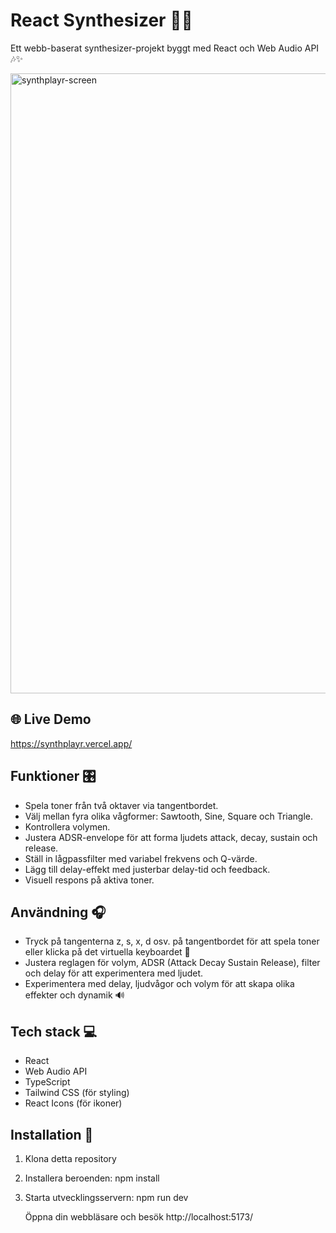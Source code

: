 # React Synthesizer 🎹🎶

Ett webb-baserat synthesizer-projekt byggt med React och Web Audio API 🎶✨

<img width="1516" height="992" alt="synthplayr-screen" src="https://github.com/user-attachments/assets/b968b7e6-1f5e-4c71-985d-4f0386f0cbf8" />

## 🌐 Live Demo

https://synthplayr.vercel.app/

## Funktioner 🎛️

- Spela toner från två oktaver via tangentbordet.
- Välj mellan fyra olika vågformer: Sawtooth, Sine, Square och Triangle.
- Kontrollera volymen.
- Justera ADSR-envelope för att forma ljudets attack, decay, sustain och release.
- Ställ in lågpassfilter med variabel frekvens och Q-värde.
- Lägg till delay-effekt med justerbar delay-tid och feedback.
- Visuell respons på aktiva toner.

## Användning 🎧

- Tryck på tangenterna z, s, x, d osv. på tangentbordet för att spela toner eller klicka på det virtuella keyboardet 🎹
- Justera reglagen för volym, ADSR (Attack Decay Sustain Release), filter och delay för att experimentera med ljudet.
- Experimentera med delay, ljudvågor och volym för att skapa olika effekter och dynamik 🔊

## Tech stack 💻

- React
- Web Audio API
- TypeScript
- Tailwind CSS (för styling)
- React Icons (för ikoner)

## Installation 🚀

1. Klona detta repository

2. Installera beroenden:
   npm install

3. Starta utvecklingsservern:
   npm run dev

   Öppna din webbläsare och besök http://localhost:5173/

